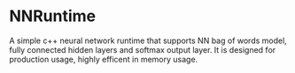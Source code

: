 # NNRuntime
A simple c++ neural network runtime that supports NN bag of words model, fully connected hidden layers and softmax output layer. It is designed for production usage, highly efficent in memory usage.
